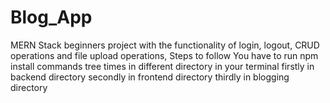 # Blog_App
MERN Stack beginners project with the functionality of login, logout, CRUD operations and file upload operations, 
Steps to follow
You have to run npm install commands tree times in different directory in your terminal
firstly in backend directory
secondly in frontend directory
thirdly in blogging directory
